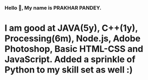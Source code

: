 ### Hello 👋, My name is PRAKHAR PANDEY. 
# I am good at JAVA(5y), C++(1y), Processing(6m), Node.js, Adobe Photoshop, Basic HTML-CSS and JavaScript. Added a sprinkle of Python to my skill set as well :) 

